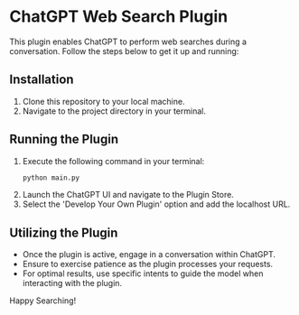 
# ChatGPT Web Search Plugin

This plugin enables ChatGPT to perform web searches during a conversation. Follow the steps below to get it up and running:

## Installation

1. Clone this repository to your local machine.
2. Navigate to the project directory in your terminal.

## Running the Plugin

1. Execute the following command in your terminal:
   ```bash
   python main.py
   ```
2. Launch the ChatGPT UI and navigate to the Plugin Store.
3. Select the 'Develop Your Own Plugin' option and add the localhost URL.

## Utilizing the Plugin

- Once the plugin is active, engage in a conversation within ChatGPT.
- Ensure to exercise patience as the plugin processes your requests.
- For optimal results, use specific intents to guide the model when interacting with the plugin.

Happy Searching!

